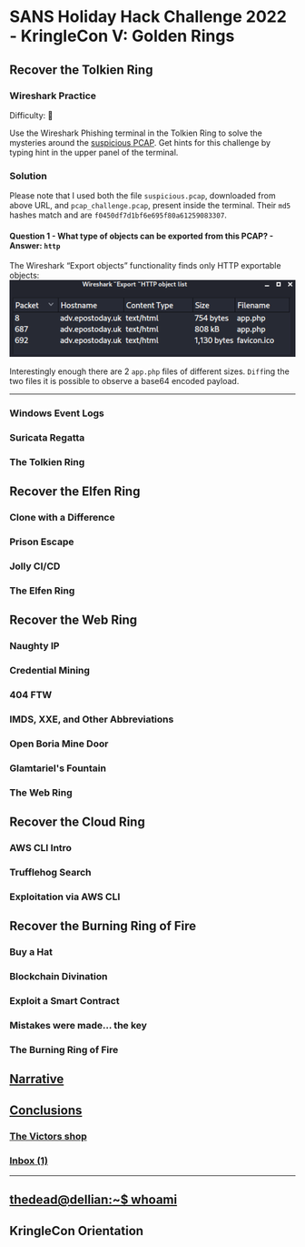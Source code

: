 # SANS Holiday Hack Challenge 2022 - KringleCon V: Golden Rings
## Recover the Tolkien Ring
### Wireshark Practice
Difficulty: :christmas_tree:

Use the Wireshark Phishing terminal in the Tolkien Ring to solve the mysteries around the [suspicious PCAP](https://storage.googleapis.com/hhc22_player_assets/suspicious.pcap). Get hints for this challenge by typing hint in the upper panel of the terminal.

### Solution
Please note that I used both the file `suspicious.pcap`, downloaded from above URL, and `pcap_challenge.pcap`, present inside the terminal. Their `md5` hashes match and are `f0450df7d1bf6e695f80a61259083307`.

#### Question 1 - What type of objects can be exported from this PCAP? - Answer: `http`
The Wireshark “Export objects” functionality finds only HTTP exportable objects:
![Wireshark "Export" HTTP Object list](imgs/wireshark.png)

Interestingly enough there are 2 `app.php` files of different sizes. `Diff`ing the two files it is possible to observe a base64 encoded payload.



---
### Windows Event Logs
### Suricata Regatta
### The Tolkien Ring
## Recover the Elfen Ring
### Clone with a Difference
### Prison Escape
### Jolly CI/CD
### The Elfen Ring
## Recover the Web Ring
### Naughty IP
### Credential Mining
### 404 FTW
### IMDS, XXE, and Other Abbreviations
### Open Boria Mine Door
### Glamtariel's Fountain
### The Web Ring
## Recover the Cloud Ring
### AWS CLI Intro
### Trufflehog Search
### Exploitation via AWS CLI
## Recover the Burning Ring of Fire
### Buy a Hat
### Blockchain Divination
### Exploit a Smart Contract
### Mistakes were made... the key
### The Burning Ring of Fire
## [Narrative](/README.md#narrative)
## [Conclusions](/README.md#conclusions)
### [The Victors shop](/README.md#the-victors-shop)
### [Inbox (1)](/README.md#inbox-1)
---
## [thedead@dellian:~$ whoami](/README.md#thedeaddellian-whoami)
## KringleCon Orientation